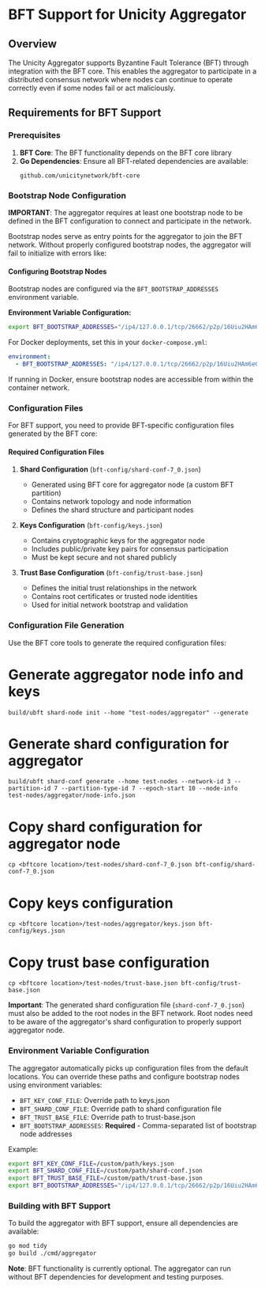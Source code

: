 # BFT Support for Unicity Aggregator

## Overview

The Unicity Aggregator supports Byzantine Fault Tolerance (BFT) through integration with the BFT core. This enables the aggregator to participate in a distributed consensus network where nodes can continue to operate correctly even if some nodes fail or act maliciously.

## Requirements for BFT Support

### Prerequisites

1. **BFT Core**: The BFT functionality depends on the BFT core library
2. **Go Dependencies**: Ensure all BFT-related dependencies are available:
   ```
   github.com/unicitynetwork/bft-core
   ```

### Bootstrap Node Configuration

**IMPORTANT**: The aggregator requires at least one bootstrap node to be defined in the BFT configuration to connect and participate in the network.

Bootstrap nodes serve as entry points for the aggregator to join the BFT network. Without properly configured bootstrap nodes, the aggregator will fail to initialize with errors like:

#### Configuring Bootstrap Nodes

Bootstrap nodes are configured via the `BFT_BOOTSTRAP_ADDRESSES` environment variable.

**Environment Variable Configuration:**
```bash
export BFT_BOOTSTRAP_ADDRESSES="/ip4/127.0.0.1/tcp/26662/p2p/16Uiu2HAm6eQMr2sQVbcWZsPPbpc2Su7AnnMVGHpC23PUzGTAATnp"
```

For Docker deployments, set this in your `docker-compose.yml`:
```yaml
environment:
  - BFT_BOOTSTRAP_ADDRESSES: "/ip4/127.0.0.1/tcp/26662/p2p/16Uiu2HAm6eQMr2sQVbcWZsPPbpc2Su7AnnMVGHpC23PUzGTAATnp"
```

If running in Docker, ensure bootstrap nodes are accessible from within the container network.

### Configuration Files

For BFT support, you need to provide BFT-specific configuration files generated by the BFT core:

#### Required Configuration Files

1. **Shard Configuration** (`bft-config/shard-conf-7_0.json`)
   - Generated using BFT core for aggregator node (a custom BFT partition)
   - Contains network topology and node information
   - Defines the shard structure and participant nodes

2. **Keys Configuration** (`bft-config/keys.json`)
   - Contains cryptographic keys for the aggregator node
   - Includes public/private key pairs for consensus participation
   - Must be kept secure and not shared publicly

3. **Trust Base Configuration** (`bft-config/trust-base.json`)
   - Defines the initial trust relationships in the network
   - Contains root certificates or trusted node identities
   - Used for initial network bootstrap and validation

### Configuration File Generation

Use the BFT core tools to generate the required configuration files:

# Generate aggregator node info and keys
`build/ubft shard-node init --home "test-nodes/aggregator" --generate`
# Generate shard configuration for aggregator
`build/ubft shard-conf generate --home test-nodes --network-id 3 --partition-id 7 --partition-type-id 7 --epoch-start 10 --node-info test-nodes/aggregator/node-info.json`
                  
# Copy shard configuration for aggregator node
`cp <bftcore location>/test-nodes/shard-conf-7_0.json bft-config/shard-conf-7_0.json`
# Copy keys configuration
`cp <bftcore location>/test-nodes/aggregator/keys.json bft-config/keys.json`
# Copy trust base configuration  
`cp <bftcore location>/test-nodes/trust-base.json bft-config/trust-base.json`

**Important**: The generated shard configuration file (`shard-conf-7_0.json`) must also be added to the root nodes in the BFT network. Root nodes need to be aware of the aggregator's shard configuration to properly support aggregator node.


### Environment Variable Configuration

The aggregator automatically picks up configuration files from the default locations. You can override these paths and configure bootstrap nodes using environment variables:

- `BFT_KEY_CONF_FILE`: Override path to keys.json
- `BFT_SHARD_CONF_FILE`: Override path to shard configuration file
- `BFT_TRUST_BASE_FILE`: Override path to trust-base.json
- `BFT_BOOTSTRAP_ADDRESSES`: **Required** - Comma-separated list of bootstrap node addresses

Example:
```bash
export BFT_KEY_CONF_FILE=/custom/path/keys.json
export BFT_SHARD_CONF_FILE=/custom/path/shard-conf.json
export BFT_TRUST_BASE_FILE=/custom/path/trust-base.json
export BFT_BOOTSTRAP_ADDRESSES="/ip4/127.0.0.1/tcp/26662/p2p/16Uiu2HAm6eQMr2sQVbcWZsPPbpc2Su7AnnMVGHpC23PUzGTAATnp"
```

### Building with BFT Support

To build the aggregator with BFT support, ensure all dependencies are available:

```bash
go mod tidy
go build ./cmd/aggregator
```

**Note**: BFT functionality is currently optional. The aggregator can run without BFT dependencies for development and testing purposes.
